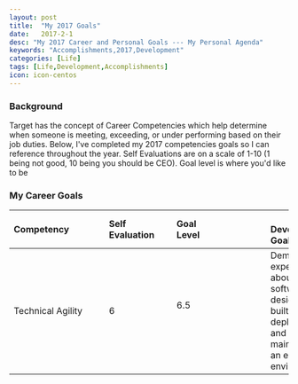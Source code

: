 ```yaml
---
layout: post
title:  "My 2017 Goals"
date:   2017-2-1
desc: "My 2017 Career and Personal Goals --- My Personal Agenda"
keywords: "Accomplishments,2017,Development"
categories: [Life]
tags: [Life,Development,Accomplishments]
icon: icon-centos
---
```


### Background

Target has the concept of Career Competencies which help determine when someone is meeting, exceeding, or under performing based on their job duties.  Below, I've completed my 2017 competencies goals so I can reference throughout the year.  Self Evaluations are on a scale of 1-10 (1 being not good, 10 being you should be CEO).  Goal level is where you'd like to be


### My Career Goals
| Competency        | Self Evaluation   | Goal Level              |  Development Goal                 | Completed By |
|:------------------|:----------------|:------------------------|:------------------------------------|----------|
| Technical Agility    | 6          | 6.5                         |Demonstrates expertise about how software is designed, built, deployed, and maintained in an enterprise environment. | August 2017 |

